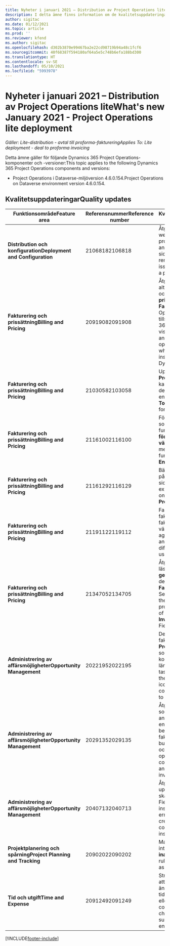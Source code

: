 ```yaml
---
title: Nyheter i januari 2021 – Distribution av Project Operations lite
description: I detta ämne finns information om de kvalitetsuppdateringar som är tillgängliga i distributionsutgåvan av Project Operations lite för januari 2021
author: sigitac
ms.date: 01/12/2021
ms.topic: article
ms.prod: ''
ms.reviewer: kfend
ms.author: sigitac
ms.openlocfilehash: d302b3870e99467ba2e22cd98719b94a48c1fcf6
ms.sourcegitcommit: 40f68387f594180af64a5e5c748b6efa188bd300
ms.translationtype: HT
ms.contentlocale: sv-SE
ms.lasthandoff: 05/10/2021
ms.locfileid: "5993978"
---
```

# <a name="whats-new-january-2021---project-operations-lite-deployment"></a><span data-ttu-id="d8fa2-103">Nyheter i januari 2021 – Distribution av Project Operations lite</span><span class="sxs-lookup"><span data-stu-id="d8fa2-103">What's new January 2021 - Project Operations lite deployment</span></span>


<span data-ttu-id="d8fa2-104">_Gäller: Lite-distribution - avtal till proforma-fakturering_</span><span class="sxs-lookup"><span data-stu-id="d8fa2-104">_Applies To: Lite deployment - deal to proforma invoicing_</span></span>

<span data-ttu-id="d8fa2-105">Detta ämne gäller för följande Dynamics 365 Project Operations-komponenter och -versioner:</span><span class="sxs-lookup"><span data-stu-id="d8fa2-105">This topic applies to the following Dynamics 365 Project Operations components and versions:</span></span>

  - <span data-ttu-id="d8fa2-106">Project Operations i Dataverse-miljöversion 4.6.0.154.</span><span class="sxs-lookup"><span data-stu-id="d8fa2-106">Project Operations on Dataverse environment version 4.6.0.154.</span></span>
  
## <a name="quality-updates"></a><span data-ttu-id="d8fa2-107">Kvalitetsuppdateringar</span><span class="sxs-lookup"><span data-stu-id="d8fa2-107">Quality updates</span></span>

| <span data-ttu-id="d8fa2-108">**Funktionsområde**</span><span class="sxs-lookup"><span data-stu-id="d8fa2-108">**Feature area**</span></span> | <span data-ttu-id="d8fa2-109">**Referensnummer**</span><span class="sxs-lookup"><span data-stu-id="d8fa2-109">**Reference number**</span></span> | <span data-ttu-id="d8fa2-110">**Kvalitetsuppdatering**</span><span class="sxs-lookup"><span data-stu-id="d8fa2-110">**Quality update**</span></span> |
| --- | --- | --- |
| <span data-ttu-id="d8fa2-111">**Distribution och konfiguration**</span><span class="sxs-lookup"><span data-stu-id="d8fa2-111">**Deployment and Configuration**</span></span> | <span data-ttu-id="d8fa2-112">2106818</span><span class="sxs-lookup"><span data-stu-id="d8fa2-112">2106818</span></span> | <span data-ttu-id="d8fa2-113">Åtgärdade det namn på webbresurs som orsakade problem relaterade till anpassningen av en sida.</span><span class="sxs-lookup"><span data-stu-id="d8fa2-113">Fixed the webresource rename that was causing issues related to customizing a page.</span></span> |
| <span data-ttu-id="d8fa2-114">**Fakturering och prissättning**</span><span class="sxs-lookup"><span data-stu-id="d8fa2-114">**Billing and Pricing**</span></span> | <span data-ttu-id="d8fa2-115">2091908</span><span class="sxs-lookup"><span data-stu-id="d8fa2-115">2091908</span></span> | <span data-ttu-id="d8fa2-116">Åtgärdade synligheten för alternativen **Lås prissättning** och **Använd aktuell prissättning** på sidan **Faktura** när Project Operations installeras tillsammans med Dynamics 365 Field Service.</span><span class="sxs-lookup"><span data-stu-id="d8fa2-116">Fixed the visibility of the **Lock pricing** and **Use Current Pricing** options on the **Invoice** page when Project Operations is installed together with Dynamics 365 Field Service.</span></span> |
| <span data-ttu-id="d8fa2-117">**Fakturering och prissättning**</span><span class="sxs-lookup"><span data-stu-id="d8fa2-117">**Billing and Pricing**</span></span> | <span data-ttu-id="d8fa2-118">2103058</span><span class="sxs-lookup"><span data-stu-id="d8fa2-118">2103058</span></span> | <span data-ttu-id="d8fa2-119">Uppdaterade **Projektsummor** så att dessa kan hantera null-värden för den faktiska kostnaden för en uppgift.</span><span class="sxs-lookup"><span data-stu-id="d8fa2-119">Refreshed **Project Totals** to handle null values for the actual cost on a task.</span></span> |
| <span data-ttu-id="d8fa2-120">**Fakturering och prissättning**</span><span class="sxs-lookup"><span data-stu-id="d8fa2-120">**Billing and Pricing**</span></span> | <span data-ttu-id="d8fa2-121">2116100</span><span class="sxs-lookup"><span data-stu-id="d8fa2-121">2116100</span></span> | <span data-ttu-id="d8fa2-122">Förbättrade felmeddelanden som används med funktionen **Korrigera poster för faktiska värden**.</span><span class="sxs-lookup"><span data-stu-id="d8fa2-122">Improved error messages used with the functionality, **Correct Entries on Actuals**.</span></span> |
| <span data-ttu-id="d8fa2-123">**Fakturering och prissättning**</span><span class="sxs-lookup"><span data-stu-id="d8fa2-123">**Billing and Pricing**</span></span> | <span data-ttu-id="d8fa2-124">2116129</span><span class="sxs-lookup"><span data-stu-id="d8fa2-124">2116129</span></span> | <span data-ttu-id="d8fa2-125">Bättre synlighet för utgifter på fliken **Beräkningar** på sidan **Projekt**.</span><span class="sxs-lookup"><span data-stu-id="d8fa2-125">Improved expense estimates visibility on the **Estimates** tab on the **Projects** page.</span></span> |
| <span data-ttu-id="d8fa2-126">**Fakturering och prissättning**</span><span class="sxs-lookup"><span data-stu-id="d8fa2-126">**Billing and Pricing**</span></span> | <span data-ttu-id="d8fa2-127">2119112</span><span class="sxs-lookup"><span data-stu-id="d8fa2-127">2119112</span></span> | <span data-ttu-id="d8fa2-128">Fast sammansättning av faktisk försäljning och faktiska kostnader när olika växelkurser används.</span><span class="sxs-lookup"><span data-stu-id="d8fa2-128">Fixed aggregation of actual sales and actual cost when different exchange rates are used.</span></span> |
| <span data-ttu-id="d8fa2-129">**Fakturering och prissättning**</span><span class="sxs-lookup"><span data-stu-id="d8fa2-129">**Billing and Pricing**</span></span> | <span data-ttu-id="d8fa2-130">2134705</span><span class="sxs-lookup"><span data-stu-id="d8fa2-130">2134705</span></span> | <span data-ttu-id="d8fa2-131">Åtgärdade felet" "Kan inte läsa egenskapen **getResourceString** för icke-definierad" när sidan **Faktura** öppnas och Field Service har installerats.</span><span class="sxs-lookup"><span data-stu-id="d8fa2-131">Fixed the error, "Cannot read property **getResourceString** of undefined" when the **Invoice** page is opened and Field Service is installed.</span></span> |
| <span data-ttu-id="d8fa2-132">**Administrering av affärsmöjligheter**</span><span class="sxs-lookup"><span data-stu-id="d8fa2-132">**Opportunity Management**</span></span> | <span data-ttu-id="d8fa2-133">2022195</span><span class="sxs-lookup"><span data-stu-id="d8fa2-133">2022195</span></span> | <span data-ttu-id="d8fa2-134">Det uppgiftsbaserade faktureringsrutnätet på sidan **Projekt** innehåller en ikon som anger att det finns en kontrakt- eller offertrad länkad till uppgiften.</span><span class="sxs-lookup"><span data-stu-id="d8fa2-134">The task-based billing grid on the **Project** page includes an icon indicating that there is a contract or quote line linked to that task.</span></span> |
| <span data-ttu-id="d8fa2-135">**Administrering av affärsmöjligheter**</span><span class="sxs-lookup"><span data-stu-id="d8fa2-135">**Opportunity Management**</span></span> | <span data-ttu-id="d8fa2-136">2029135</span><span class="sxs-lookup"><span data-stu-id="d8fa2-136">2029135</span></span> | <span data-ttu-id="d8fa2-137">Åtgärdade affärsprocessfelet som uppstår när en användare försöker öppna en fakturarad på en bekräftad faktura med ett fakturerat förskott.</span><span class="sxs-lookup"><span data-stu-id="d8fa2-137">Fixed the business process error that occurs when a user tries to open an invoice line on a confirmed invoice that has an advance amount invoiced.</span></span> |
| <span data-ttu-id="d8fa2-138">**Administrering av affärsmöjligheter**</span><span class="sxs-lookup"><span data-stu-id="d8fa2-138">**Opportunity Management**</span></span> | <span data-ttu-id="d8fa2-139">2040713</span><span class="sxs-lookup"><span data-stu-id="d8fa2-139">2040713</span></span> | <span data-ttu-id="d8fa2-140">Åtgärdade skriptfelet som uppstår när en faktura skapas från ett kontrakt och Field Service installeras.</span><span class="sxs-lookup"><span data-stu-id="d8fa2-140">Fixed the script error that occurs when creating an invoice from a contract and Field Service is installed.</span></span> |
| <span data-ttu-id="d8fa2-141">**Projektplanering och spårning**</span><span class="sxs-lookup"><span data-stu-id="d8fa2-141">**Project Planning and Tracking**</span></span> | <span data-ttu-id="d8fa2-142">2090202</span><span class="sxs-lookup"><span data-stu-id="d8fa2-142">2090202</span></span> | <span data-ttu-id="d8fa2-143">Markerade affärsregler som inte längre används som **inaktuella**.</span><span class="sxs-lookup"><span data-stu-id="d8fa2-143">Marked business rules that are no longer used as **Deprecated**.</span></span> |
| <span data-ttu-id="d8fa2-144">**Tid och utgift**</span><span class="sxs-lookup"><span data-stu-id="d8fa2-144">**Time and Expense**</span></span> | <span data-ttu-id="d8fa2-145">2091249</span><span class="sxs-lookup"><span data-stu-id="d8fa2-145">2091249</span></span> | <span data-ttu-id="d8fa2-146">Stramade åt kontrollerna så att användaren inte kan ändra uppgiften på en tidspost som har godkänts eller skickats.</span><span class="sxs-lookup"><span data-stu-id="d8fa2-146">Tightened controls so that users can't change the task on a submitted or approved time entry.</span></span> |


[!INCLUDE[footer-include](../../includes/footer-banner.md)]